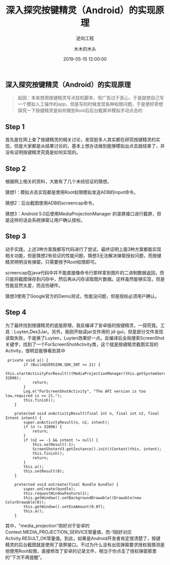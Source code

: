 ﻿---
layout:     post
title:      "深入探究按键精灵（Android）的实现原理"
subtitle:   "逆向工程"
date:       2019-05-15 12:00:00
author:     "木木的木头"
header-img: "img/17.jpg"
catalog: true
tags:
    - Android
	- 逆向工程
---
## 深入探究按键精灵（Android）的实现原理

> 起因：本来想用按键精灵写点挂机脚本，但广告过于恶心，于是就想自己写一个模拟人工操作的app，但是写的时候发现各种权限问题，于是便好奇想探究一下按键精灵是如何做到Root后后台截屏并模拟手动点击的


##  Step 1

首先是在网上查了按键精灵的相关讨论，发现挺多人其实都在研究按键精灵的实现，但是大家都是从结果讨论的，基本上想办法做到能够模拟出点击就结束了，并没有证明按键精灵究竟是如何实现的。

## Step 2
根据网上相关的资料，大致有了几个未经验证的猜想。

猜想1：模拟点击实现都是使用Root权限模拟发送ADB的input命令。

猜想2：后台截图使用ADB的screencap命令。

猜想3：Android 5.0后使用MediaProjectionManager 的录屏接口进行截屏，但是这样的话会系统弹窗让用户确认授权。

## Step 3

动手实践，上述3种方案我都写代码进行了尝试，最终证明上面3种方案都能实现相关功能，但是猜想2有验证的性能问题，猜想3无法解决弹窗授权问题，而按键精灵明明没有弹窗，只需要授予Root权限即可。

screencap在java代码中并不能直接像命令行那样拿到图片的二进制数据返回，而只能将截图保存到闪存中，然后再从闪存读取图片数据。这样虽然能够实现，但是性能显然太差，而且伤硬件。

猜想3使用了Google官方的Demo测试，性能没问题，但是授权必须用户确认。

## Step 4

为了最终找到按键精灵的底层原理，我反编译了安卓版的按键精灵，一探究竟。工具：Luyten,Dex2Jar。另外，我刚开始读jar文件用的 jd-gui，但是部分文件发现读取失败，于是换了Luyten，Luyten效果好一点。反编译后全局搜索ScreenShot关键字，找到了一个ForScreenShotActivity类，这个就是按键精灵截图实现的Activity，很明显能够看到其中
```
 private void a() {
        if (Build$VERSION.SDK_INT >= 21) {
            this.startActivityForResult(((MediaProjectionManager)this.getSystemService("media_projection")).createScreenCaptureIntent(), 32896);
            return;
        }
        Log.e("ForScreenShotActivity", "The API version is too low,required is >= 21.");
        this.finish();
    }
    
    protected void onActivityResult(final int n, final int n2, final Intent intent) {
        super.onActivityResult(n, n2, intent);
        if (n != 32896) {
            return;
        }
        if (n2 == -1 && intent != null) {
            this.setResult(-1);
            ScreenShoterV3.getInstance().init((Context)this, intent);
            this.finish();
            return;
        }
        this.a();
        this.setResult(0);
    }
    
    protected void onCreate(final Bundle bundle) {
        super.onCreate(bundle);
        this.requestWindowFeature(1);
        this.getWindow().setBackgroundDrawable((Drawable)new ColorDrawable(0));
        this.getWindow().setDimAmount(0.0f);
        this.a();
    }

```

其中，"media_projection"刚好对于安卓的Context.MEDIA_PROJECTION_SERVICE常量值，而-1刚好对应Activity.RESULT_OK常量值。到此，如果是Android开发者肯定很清楚了，按键精灵的后台截图就是使用了录屏接口。不过为什么没有出现弹窗要求授权我猜测是他使用Root权限，直接修改了安卓的记录文件，相当于你点击了授权弹窗那里的“下次不再提醒”。














